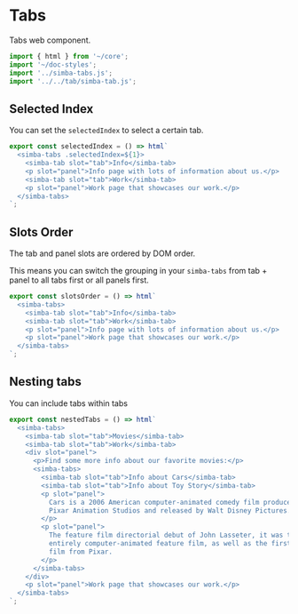 # Tabs

Tabs web component.

```js script
import { html } from '~/core';
import '~/doc-styles';
import '../simba-tabs.js';
import '../../tab/simba-tab.js';
```

## Selected Index

You can set the `selectedIndex` to select a certain tab.

```js preview-story
export const selectedIndex = () => html`
  <simba-tabs .selectedIndex=${1}>
    <simba-tab slot="tab">Info</simba-tab>
    <p slot="panel">Info page with lots of information about us.</p>
    <simba-tab slot="tab">Work</simba-tab>
    <p slot="panel">Work page that showcases our work.</p>
  </simba-tabs>
`;
```

## Slots Order

The tab and panel slots are ordered by DOM order.

This means you can switch the grouping in your `simba-tabs` from tab + panel to all tabs first or all panels first.

```js preview-story
export const slotsOrder = () => html`
  <simba-tabs>
    <simba-tab slot="tab">Info</simba-tab>
    <simba-tab slot="tab">Work</simba-tab>
    <p slot="panel">Info page with lots of information about us.</p>
    <p slot="panel">Work page that showcases our work.</p>
  </simba-tabs>
`;
```

## Nesting tabs

You can include tabs within tabs

```js preview-story
export const nestedTabs = () => html`
  <simba-tabs>
    <simba-tab slot="tab">Movies</simba-tab>
    <simba-tab slot="tab">Work</simba-tab>
    <div slot="panel">
      <p>Find some more info about our favorite movies:</p>
      <simba-tabs>
        <simba-tab slot="tab">Info about Cars</simba-tab>
        <simba-tab slot="tab">Info about Toy Story</simba-tab>
        <p slot="panel">
          Cars is a 2006 American computer-animated comedy film produced by
          Pixar Animation Studios and released by Walt Disney Pictures.
        </p>
        <p slot="panel">
          The feature film directorial debut of John Lasseter, it was the first
          entirely computer-animated feature film, as well as the first feature
          film from Pixar.
        </p>
      </simba-tabs>
    </div>
    <p slot="panel">Work page that showcases our work.</p>
  </simba-tabs>
`;
```
